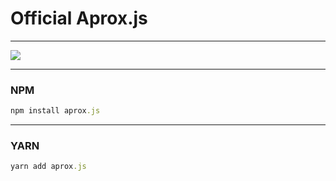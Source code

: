 # Official Aprox.js
***
<a href="https://discord.gg/KzTpqyYzD9"><img src="https://discord.com/api/guilds/1024629526518562876/widget.png?style=banner2"></a>
***
### NPM
```ruby
npm install aprox.js
```
***
### YARN
```ruby
yarn add aprox.js
```

